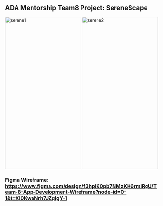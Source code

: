 ## ADA Mentorship Team8 Project: SereneScape
<img width="250" height = "500" alt="serene1" src="https://github.com/user-attachments/assets/91daf173-889b-426a-b7d1-2a5a2cdecd79">
<img width="250" height = "500" alt="serene2" src="https://github.com/user-attachments/assets/db0c0ac9-d701-4145-bdbd-b8cba311cb40">

### Figma Wireframe: https://www.figma.com/design/f3hplK0pb7NMzKK6rmiRgU/Team-8-App-Development-Wireframe?node-id=0-1&t=XI0KwaNrh7JZqlgY-1 
